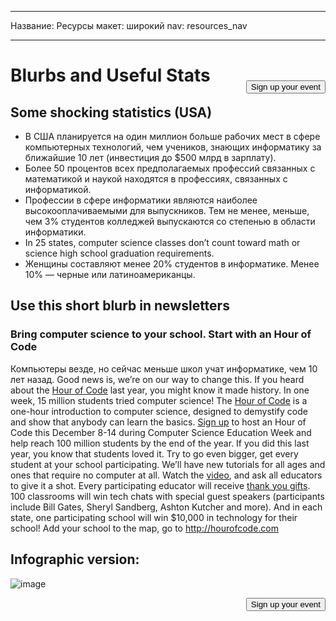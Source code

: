 * * *

Название: Ресурсы макет: широкий nav: resources_nav

* * *

[<button style="float: right; margin-top: 50px">Sign up your event</button>](/#join)

# Blurbs and Useful Stats

## Some shocking statistics (USA)

  * В США планируется на один миллион больше рабочих мест в сфере компьютерных технологий, чем учеников, знающих информатику за ближайшие 10 лет (инвестиция до $500 млрд в зарплату).
  * Более 50 процентов всех предполагаемых профессий связанных с математикой и наукой находятся в профессиях, связанных с информатикой. 
  * Профессии в сфере информатики являются наиболее высокооплачиваемыми для выпускников. Тем не менее, меньше, чем 3% студентов колледжей выпускаются со степенью в области информатики.
  * In 25 states, computer science classes don’t count toward math or science high school graduation requirements. 
  * Женщины составляют менее 20% студентов в информатике. Менее 10% — черные или латиноамериканцы.

## Use this short blurb in newsletters

### Bring computer science to your school. Start with an Hour of Code

Компьютеры везде, но сейчас меньше школ учат информатике, чем 10 лет назад. Good news is, we’re on our way to change this. If you heard about the [Hour of Code](<%= hoc_uri('/') %>) last year, you might know it made history. In one week, 15 million students tried computer science! The [Hour of Code](<%= hoc_uri('/') %>) is a one-hour introduction to computer science, designed to demystify code and show that anybody can learn the basics. [Sign up](<%= hoc_uri('/') %>) to host an Hour of Code this December 8-14 during Computer Science Education Week and help reach 100 million students by the end of the year. If you did this last year, you know that students loved it. Try to go even bigger, get every student at your school participating. We’ll have new tutorials for all ages and ones that require no computer at all. Watch the [video](<%= hoc_uri('/') %>), and ask all educators to give it a shot. Every participating educator will receive [thank you gifts](<%= hoc_uri('/us/prizes') %>). 100 classrooms will win tech chats with special guest speakers (participants include Bill Gates, Sheryl Sandberg, Ashton Kutcher and more). And in each state, one participating school will win $10,000 in technology for their school! Add your school to the map, go to <http://hourofcode.com>

## Infographic version:

![image](http://code.org/images/fit-8000/Code.org_infographic.png)

<a style="display: block" href="/#join"><button style="float: right;">Sign up your event</button></a>